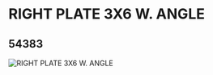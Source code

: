# RIGHT PLATE 3X6 W. ANGLE
## 54383
![RIGHT PLATE 3X6 W. ANGLE](https://lc-www-live-s.legocdn.com/media/bricks/5/2/4282786.jpg)
